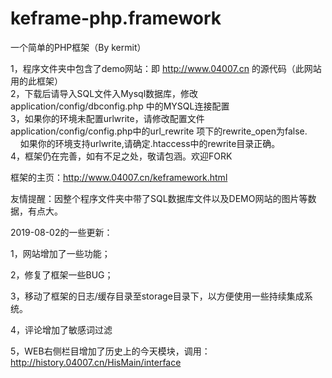 # keframe-php.framework
一个简单的PHP框架（By kermit）


1，程序文件夹中包含了demo网站：即 http://www.04007.cn 的源代码（此网站用的此框架）<br>
2，下载后请导入SQL文件入Mysql数据库，修改application/config/dbconfig.php 中的MYSQL连接配置<br>
3，如果你的环境未配置urlwrite，请修改配置文件application/config/config.php中的url_rewrite 项下的rewrite_open为false.<br>
   &nbsp;&nbsp;&nbsp;&nbsp;如果你的环境支持urlwrite,请确定.htaccess中的rewrite目录正确。<br>
4，框架仍在完善，如有不足之处，敬请包涵。欢迎FORK

框架的主页：<a href="http://www.04007.cn/keframework.html">http://www.04007.cn/keframework.html</a>

友情提醒：因整个程序文件夹中带了SQL数据库文件以及DEMO网站的图片等数据，有点大。


2019-08-02的一些更新：

1，网站增加了一些功能；

2，修复了框架一些BUG；

3，移动了框架的日志/缓存目录至storage目录下，以方便使用一些持续集成系统。

4，评论增加了敏感词过滤

5，WEB右侧栏目增加了历史上的今天模块，调用：http://history.04007.cn/HisMain/interface
